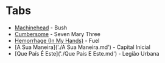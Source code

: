 # Tabs

* [Machinehead](./Machinehead.md) - Bush
* [Cumbersome](./Cumbersome.md) - Seven Mary Three
* [Hemorrhage (In My Hands)](./Hemorrhage.md) - Fuel
* [A Sua Maneira]('./A Sua Maneira.md') - Capital Inicial
* [Que País É Este]('./Que Pais E Este.md') - Legião Urbana
